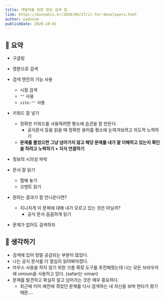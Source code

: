 ```yaml
---
title: 개발자를 위한 정보 검색 팁
link: https://boxnwhis.kr/2020/09/27/ir-for-developers.html
author: padosum
publishDate: 2020-10-01
---
```

## 📝 요약 
- 구글링
- 영문으로 검색
- 검색 엔진의 기능 사용 
  - 시점 검색
  - `""` 사용 
  - `site:""` 사용 
- 키워드 잘 넣기 
  - 정확한 키워드를 사용하려면 평소에 습관을 잘 만든다.  
    - 공식문서 등을 읽을 때 정확한 용어를 평소에 눈여겨보려고 의도적 노력하기 
  - **문제를 풀었으면 그냥 넘어가지 않고 해당 문제를 내가 잘 이해하고 있는지 확인을 하려고 노력하기 + 지식 연결하기** 

- 정보의 시의성 파악
- 문서 잘 읽기  
  - 찜해 놓기
  - 코멘트 읽기 
- 원하는 결과가 잘 안나온다면?
  - 지나치게 이 문제에 대해 내가 모르고 있는 것은 아닐까?
    - 공식 문서 꼼꼼하게 읽기 
- 문제가 없어도 검색하자  


## 🤔 생각하기 
- 검색에 있어 정말 공감되는 부분이 많았다.  
- 나는 공식 문서를 더 열심히 읽어봐야겠다.  
- 마우스 사용을 하지 않기 위한 크롬 확장 도구를 추천해줬는데 나는 모든 브라우저에 vimium을 사용하고 있다. (safari는 vimari)  
- 문제를 발견하고 확실히 알고 넘어가는 것은 매우 중요하다.  
  - 최근에 이미 예전에 겪었던 문제를 다시 검색하는 내 자신을 보며 현타가 왔기 때문.... 
